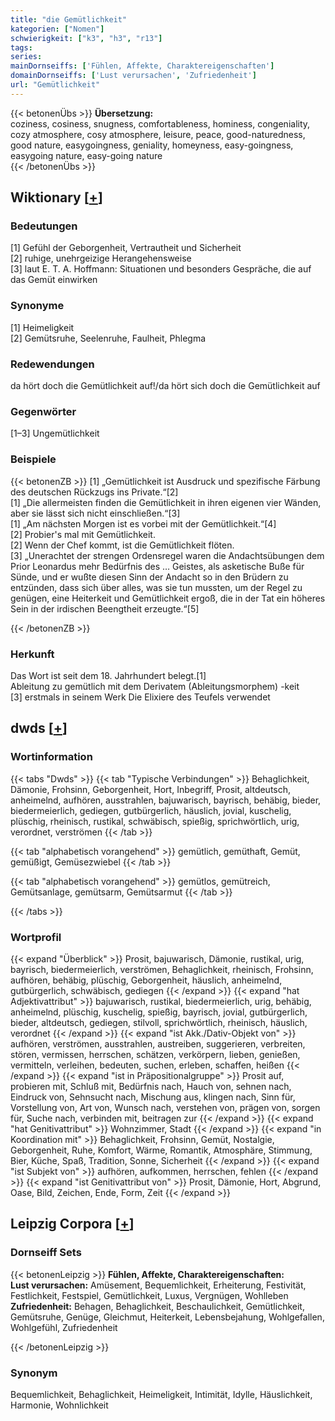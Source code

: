 ```yaml
---
title: "die Gemütlichkeit"
kategorien: ["Nomen"]
schwierigkeit: ["k3", "h3", "r13"]
tags:
series:
mainDornseiffs: ['Fühlen, Affekte, Charaktereigenschaften']
domainDornseiffs: ['Lust verursachen', 'Zufriedenheit']
url: "Gemütlichkeit"
---
```


{{< betonenÜbs >}}
**Übersetzung:**  
coziness, cosiness, snugness, comfortableness, hominess, congeniality, cozy atmosphere, cosy atmosphere, leisure, peace, good-naturedness, good nature, easygoingness, geniality, homeyness, easy-goingness, easygoing nature, easy-going nature  
{{< /betonenÜbs >}}

## Wiktionary [[+](https://de.wiktionary.org/wiki/Gemütlichkeit)]

### Bedeutungen
[1] Gefühl der Geborgenheit, Vertrautheit und Sicherheit  
[2] ruhige, unehrgeizige Herangehensweise  
[3] laut E. T. A. Hoffmann: Situationen und besonders Gespräche, die auf das Gemüt einwirken  

### Synonyme
[1] Heimeligkeit  
[2] Gemütsruhe, Seelenruhe, Faulheit, Phlegma  

### Redewendungen
da hört doch die Gemütlichkeit auf!/da hört sich doch die Gemütlichkeit auf  

### Gegenwörter
[1–3] Ungemütlichkeit  

### Beispiele
{{< betonenZB >}}
[1] „Gemütlichkeit ist Ausdruck und spezifische Färbung des deutschen Rückzugs ins Private.“[2]  
[1] „Die allermeisten finden die Gemütlichkeit in ihren eigenen vier Wänden, aber sie lässt sich nicht einschließen.“[3]  
[1] „Am nächsten Morgen ist es vorbei mit der Gemütlichkeit.“[4]  
[2] Probier's mal mit Gemütlichkeit.  
[2] Wenn der Chef kommt, ist die Gemütlichkeit flöten.  
[3] „Unerachtet der strengen Ordensregel waren die Andachtsübungen dem Prior Leonardus mehr Bedürfnis des … Geistes, als asketische Buße für Sünde, und er wußte diesen Sinn der Andacht so in den Brüdern zu entzünden, dass sich über alles, was sie tun mussten, um der Regel zu genügen, eine Heiterkeit und Gemütlichkeit ergoß, die in der Tat ein höheres Sein in der irdischen Beengtheit erzeugte.“[5]  

{{< /betonenZB >}}
### Herkunft
Das Wort ist seit dem 18. Jahrhundert belegt.[1]  
Ableitung zu gemütlich mit dem Derivatem (Ableitungsmorphem) -keit  
[3] erstmals in seinem Werk Die Elixiere des Teufels verwendet  



## dwds [[+](https://www.dwds.de/wb/Gemütlichkeit)]

### Wortinformation
{{< tabs "Dwds" >}}
{{< tab "Typische Verbindungen" >}}
Behaglichkeit, Dämonie, Frohsinn, Geborgenheit, Hort, Inbegriff, Prosit, altdeutsch, anheimelnd, aufhören, ausstrahlen, bajuwarisch, bayrisch, behäbig, bieder, biedermeierlich, gediegen, gutbürgerlich, häuslich, jovial, kuschelig, plüschig, rheinisch, rustikal, schwäbisch, spießig, sprichwörtlich, urig, verordnet, verströmen
{{< /tab >}}

{{< tab "alphabetisch vorangehend" >}}
gemütlich, gemüthaft, Gemüt, gemüßigt, Gemüsezwiebel
{{< /tab >}}

{{< tab "alphabetisch vorangehend" >}}
gemütlos, gemütreich, Gemütsanlage, gemütsarm, Gemütsarmut
{{< /tab >}}

{{< /tabs >}}

### Wortprofil
{{< expand "Überblick" >}} Prosit, bajuwarisch, Dämonie, rustikal, urig, bayrisch, biedermeierlich, verströmen, Behaglichkeit, rheinisch, Frohsinn, aufhören, behäbig, plüschig, Geborgenheit, häuslich, anheimelnd, gutbürgerlich, schwäbisch, gediegen {{< /expand >}}
{{< expand "hat Adjektivattribut" >}} bajuwarisch, rustikal, biedermeierlich, urig, behäbig, anheimelnd, plüschig, kuschelig, spießig, bayrisch, jovial, gutbürgerlich, bieder, altdeutsch, gediegen, stilvoll, sprichwörtlich, rheinisch, häuslich, verordnet {{< /expand >}}
{{< expand "ist Akk./Dativ-Objekt von" >}} aufhören, verströmen, ausstrahlen, austreiben, suggerieren, verbreiten, stören, vermissen, herrschen, schätzen, verkörpern, lieben, genießen, vermitteln, verleihen, bedeuten, suchen, erleben, schaffen, heißen {{< /expand >}}
{{< expand "ist in Präpositionalgruppe" >}} Prosit auf, probieren mit, Schluß mit, Bedürfnis nach, Hauch von, sehnen nach, Eindruck von, Sehnsucht nach, Mischung aus, klingen nach, Sinn für, Vorstellung von, Art von, Wunsch nach, verstehen von, prägen von, sorgen für, Suche nach, verbinden mit, beitragen zur {{< /expand >}}
{{< expand "hat Genitivattribut" >}} Wohnzimmer, Stadt {{< /expand >}}
{{< expand "in Koordination mit" >}} Behaglichkeit, Frohsinn, Gemüt, Nostalgie, Geborgenheit, Ruhe, Komfort, Wärme, Romantik, Atmosphäre, Stimmung, Bier, Küche, Spaß, Tradition, Sonne, Sicherheit {{< /expand >}}
{{< expand "ist Subjekt von" >}} aufhören, aufkommen, herrschen, fehlen {{< /expand >}}
{{< expand "ist Genitivattribut von" >}} Prosit, Dämonie, Hort, Abgrund, Oase, Bild, Zeichen, Ende, Form, Zeit {{< /expand >}}

## Leipzig Corpora [[+](https://corpora.uni-leipzig.de/en/res?word=Gemütlichkeit&corpusId=deu_newscrawl-public_2018)]

### Dornseiff Sets
{{< betonenLeipzig >}}
**Fühlen, Affekte, Charaktereigenschaften:**  
**Lust verursachen:** Amüsement, Bequemlichkeit, Erheiterung, Festivität, Festlichkeit, Festspiel, Gemütlichkeit, Luxus, Vergnügen, Wohlleben  
**Zufriedenheit:** Behagen, Behaglichkeit, Beschaulichkeit, Gemütlichkeit, Gemütsruhe, Genüge, Gleichmut, Heiterkeit, Lebensbejahung, Wohlgefallen, Wohlgefühl, Zufriedenheit  

{{< /betonenLeipzig >}}

### Synonym
Bequemlichkeit, Behaglichkeit, Heimeligkeit, Intimität, Idylle, Häuslichkeit, Harmonie, Wohnlichkeit

